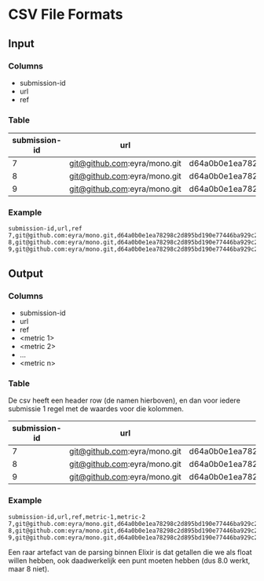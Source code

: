 # CSV File Formats

## Input

### Columns
* submission-id
* url
* ref

### Table

| submission-id | url | ref |
|---------------|-----|-----|
|7|git@github.com:eyra/mono.git|d64a0b0e1ea78298c2d895bd190e77446ba929c2|
|8|git@github.com:eyra/mono.git|d64a0b0e1ea78298c2d895bd190e77446ba929c2|
|9|git@github.com:eyra/mono.git|d64a0b0e1ea78298c2d895bd190e77446ba929c2|

### Example

```
submission-id,url,ref
7,git@github.com:eyra/mono.git,d64a0b0e1ea78298c2d895bd190e77446ba929c2
8,git@github.com:eyra/mono.git,d64a0b0e1ea78298c2d895bd190e77446ba929c2
9,git@github.com:eyra/mono.git,d64a0b0e1ea78298c2d895bd190e77446ba929c2

```

## Output 

### Columns
* submission-id
* url
* ref
* \<metric 1\>
* \<metric 2\>
* ...
* \<metric n\>

### Table
De csv heeft een header row (de namen hierboven), en dan voor iedere submissie 1 regel met de waardes voor die kolommen.

| submission-id | url | ref | metric-1 | metric-2 |
|---------------|-----|-----|----------|----------|
|7|git@github.com:eyra/mono.git|d64a0b0e1ea78298c2d895bd190e77446ba929c2|0.1|8.0|
|8|git@github.com:eyra/mono.git|d64a0b0e1ea78298c2d895bd190e77446ba929c2|0.15|6.0|
|9|git@github.com:eyra/mono.git|d64a0b0e1ea78298c2d895bd190e77446ba929c2|0.01|6.0|

### Example

```
submission-id,url,ref,metric-1,metric-2
7,git@github.com:eyra/mono.git,d64a0b0e1ea78298c2d895bd190e77446ba929c2,0.1,8.0
8,git@github.com:eyra/mono.git,d64a0b0e1ea78298c2d895bd190e77446ba929c2,0.15,6.0
9,git@github.com:eyra/mono.git,d64a0b0e1ea78298c2d895bd190e77446ba929c2,0.01,6.0

```
Een raar artefact van de parsing binnen Elixir is dat getallen die we als float willen hebben, ook daadwerkelijk een punt moeten hebben (dus 8.0 werkt, maar 8 niet).

